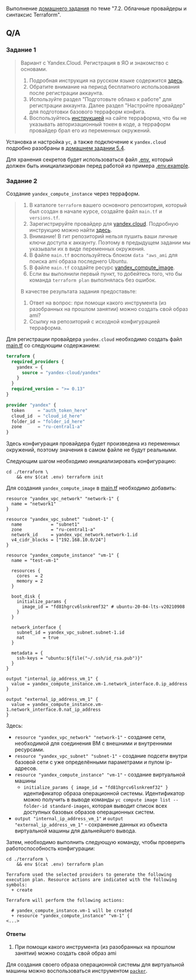 Выполнение [домашнего задания](https://github.com/netology-code/virt-homeworks/blob/master/07-terraform-02-syntax/README.md)
по теме "7.2. Облачные провайдеры и синтаксис Terraform".

## Q/A

### Задание 1

> Вариант с Yandex.Cloud. Регистрация в ЯО и знакомство с основами.
> 
> 1. Подробная инструкция на русском языке содержится [здесь](https://cloud.yandex.ru/docs/solutions/infrastructure-management/terraform-quickstart).
> 2. Обратите внимание на период бесплатного использования после регистрации аккаунта.
> 3. Используйте раздел "Подготовьте облако к работе" для регистрации аккаунта. Далее раздел "Настройте провайдер" для подготовки
> базового терраформ конфига.
> 4. Воспользуйтесь [инструкцией](https://registry.terraform.io/providers/yandex-cloud/yandex/latest/docs) на сайте терраформа, что бы
> не указывать авторизационный токен в коде, а терраформ провайдер брал его из переменных окружений.

Установка и настройка `yc`, а также подключение к `yandex.cloud` подробно разобраны в [домашнем задании 5.4](/src/homework/05-virtualization/5.4/readme.md#задача-1).

Для хранения секретов будет использоваться файл [.env](./terraform/.env), который должен быть инициализирован
перед работой из примера [.env.example](./terraform/.env.example).

### Задание 2

Создание `yandex_compute_instance` через терраформ.

> 1. В каталоге `terraform` вашего основного репозитория, который был создан в начале курсе, создайте файл `main.tf` и `versions.tf`.
> 2. Зарегистрируйте провайдер для [yandex.cloud](https://registry.terraform.io/providers/yandex-cloud/yandex/latest/docs).
> Подробную инструкцию можно найти [здесь](https://cloud.yandex.ru/docs/solutions/infrastructure-management/terraform-quickstart).
> 3. Внимание! В гит репозиторий нельзя пушить ваши личные ключи доступа к аккаунту. Поэтому в предыдущем задании мы указывали
> их в виде переменных окружения.
> 4. В файле `main.tf` воспользуйтесь блоком `data "aws_ami` для поиска ami образа последнего Ubuntu.
> 5. В файле `main.tf` создайте ресурс [yandex_compute_image](https://registry.terraform.io/providers/yandex-cloud/yandex/latest/docs/resources/compute_image).
> 6. Если вы выполнили первый пункт, то добейтесь того, что бы команда `terraform plan` выполнялась без ошибок.
>
> В качестве результата задания предоставьте:
> 1. Ответ на вопрос: при помощи какого инструмента (из разобранных на прошлом занятии) можно создать свой образ ami?
> 2. Ссылку на репозиторий с исходной конфигурацией терраформа.

Для регистрации провайдера `yandex.cloud` необходимо создать файл [main.tf](./terraform/main.tf) со следующим содержанием:

```terraform
terraform {
  required_providers {
    yandex = {
      source = "yandex-cloud/yandex"
    }
  }
  required_version = ">= 0.13"
}

provider "yandex" {
  token     = "auth_token_here"
  cloud_id  = "cloud_id_here"
  folder_id = "folder_id_here"
  zone      = "ru-central1-a"
}
```

Здесь конфигурация провайдера будет произведена из переменных окружений, поэтому значения в самом файле не будут реальными.

Следующим шагом необходимо инициализировать конфигурацию:

```shell
cd ./terraform \
    && env $(cat .env) terraform init
```

Для создания `yandex_compute_image` в [main.tf](./terraform/main.tf) необходимо добавить:

```shell
resource "yandex_vpc_network" "network-1" {
  name = "network1"
}

resource "yandex_vpc_subnet" "subnet-1" {
  name           = "subnet1"
  zone           = "ru-central1-a"
  network_id     = yandex_vpc_network.network-1.id
  v4_cidr_blocks = ["192.168.10.0/24"]
}

resource "yandex_compute_instance" "vm-1" {
  name = "test-vm-1"

  resources {
    cores  = 2
    memory = 2
  }

  boot_disk {
    initialize_params {
      image_id = "fd81hgrcv6lsnkremf32" # ubuntu-20-04-lts-v20210908
    }
  }

  network_interface {
    subnet_id = yandex_vpc_subnet.subnet-1.id
    nat       = true
  }

  metadata = {
    ssh-keys = "ubuntu:${file("~/.ssh/id_rsa.pub")}"
  }
}

output "internal_ip_address_vm_1" {
  value = yandex_compute_instance.vm-1.network_interface.0.ip_address
}

output "external_ip_address_vm_1" {
  value = yandex_compute_instance.vm-1.network_interface.0.nat_ip_address
}
```

Здесь:
- `resource "yandex_vpc_network" "network-1"` - создание сети, необходимой для соединения ВМ с внешними и внутренними ресурсами.
- `resource "yandex_vpc_subnet" "subnet-1"` - создание подсети внутри базовой сети с уже определёнными параметрами и пулом ip-адресов.
- `resource "yandex_compute_instance" "vm-1"` - создание виртуальной машины
  - `initialize_params { image_id = "fd81hgrcv6lsnkremf32" }` идентификатор образа операционной системы.
    Идентификатор можно получить в выводе команды `yc compute image list --folder-id standard-images`,
    которая выводит список всех доступных базовых образов операционных систем.
- `output "internal_ip_address_vm_1"` и `output "external_ip_address_vm_1"` - сохранение данных из объекта виртуальной машины для дальнейшего вывода.

Затем, необходимо выполнить следующую команду, чтобы проверить работоспособность конфигурации:

```shell
cd ./terraform \
    && env $(cat .env) terraform plan

Terraform used the selected providers to generate the following execution plan. Resource actions are indicated with the following symbols:
  + create

Terraform will perform the following actions:

  # yandex_compute_instance.vm-1 will be created
  + resource "yandex_compute_instance" "vm-1" {
<...>
```

#### Ответы

1. При помощи какого инструмента (из разобранных на прошлом занятии) можно создать свой образ ami

Для создания своего образа операционной системы для виртуальной машины можно воспользоваться инструментом [`packer`](https://www.packer.io/). 
